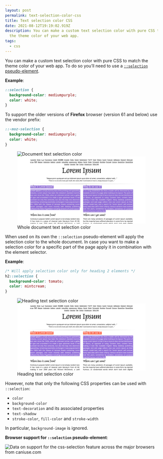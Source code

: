 ```yaml
---
layout: post
permalink: text-selection-color-css
title: Text selection color CSS
date: 2021-08-12T19:19:02.919Z
description: You can make a custom text selection color with pure CSS to match
  the theme color of your web app.
tags:
  - css
---
```


You can make a custom text selection color with pure CSS to match the theme color of your web app. To do so you’ll need to use a [`::selection` pseudo-element](https://developer.mozilla.org/en-US/docs/Web/CSS/::selection).

**Example**:

```css
::selection {
  background-color: mediumpurple;
  color: white;
}
```

To support the older versions of **Firefox** browser (version 61 and below) use the vendor prefix:

```css
::-moz-selection {
  background-color: mediumpurple;
  color: white;
}
```

<figure>
  <img class="shadow lozad" data-src="/images/misc/document-text-selection-color.png" alt="Document text selection color">
  <noscript>
    <img class="shadow" src="/images/misc/document-text-selection-color.png" alt="Document text selection color">
  </noscript>
  <figcaption>Whole document text selection color</figcaption>
</figure>

When used on its own the `::selection` pseudo-element will apply the selection color to the whole document. In case you want to make a selection color for a specific part of the page apply it in combination with the element selector.

**Example**:

```css
/* Will apply selection color only for heading 2 elements */
h2::selection {
  background-color: tomato;
  color: mintcream;
}
```

<figure>
  <img class="shadow lozad" data-src="/images/misc/heading-text-selection-color.png" alt="Heading text selection color">
  <noscript>
    <img class="shadow" src="/images/misc/heading-text-selection-color.png" alt="Heading text selection color">
  </noscript>
  <figcaption>Heading text selection color</figcaption>
</figure>

However, note that only the following CSS properties can be used with `::selection`:

* `color`
* `background-color`
* `text-decoration` and its associated properties
* `text-shadow`
* `stroke-color`, `fill-color` and `stroke-width`

In particular, `background-image` is ignored.

**Browser support for `::selection` pseudo-element**:

<p class="ciu_embed" data-feature="css-selection" data-periods="future_1,current,past_1" data-accessible-colours="false">
<picture>
<source type="image/webp" srcset="https://caniuse.bitsofco.de/image/css-selection.webp">
<source type="image/png" srcset="https://caniuse.bitsofco.de/image/css-selection.png">
<img src="https://caniuse.bitsofco.de/image/css-selection.jpg" alt="Data on support for the css-selection feature across the major browsers from caniuse.com">
</picture>
</p>

<script src="https://cdn.jsdelivr.net/gh/ireade/caniuse-embed/public/caniuse-embed.min.js"></script>